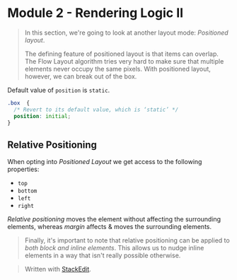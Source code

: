 # Module 2  - Rendering Logic II

> In this section, we're going to look at another layout mode: _Positioned layout_.
> >
> The defining feature of positioned layout is that items can overlap. The Flow Layout algorithm tries very hard to make sure that multiple elements never occupy the same pixels. With positioned layout, however, we can break out of the box.

Default value of `position` is `static`.

```css
.box  {
  /* Revert to its default value, which is ‘static’ */
  position: initial;
}
```

## Relative Positioning

When opting into _Positioned Layout_ we get access to the following properties:
- `top`
- `bottom`
- `left`
- `right`

_Relative positioning_ moves the element without affecting the surrounding elements, whereas _margin_ affects & moves the surrounding elements.


> Finally, it's important to note that relative positioning can be applied to _both block and inline elements_. This allows us to nudge inline elements in a way that isn't really possible otherwise.

> Written with [StackEdit](https://stackedit.io/).
<!--stackedit_data:
eyJoaXN0b3J5IjpbMTA0MzM4NzU0NCwxMzEyNjMzMzEwXX0=
-->